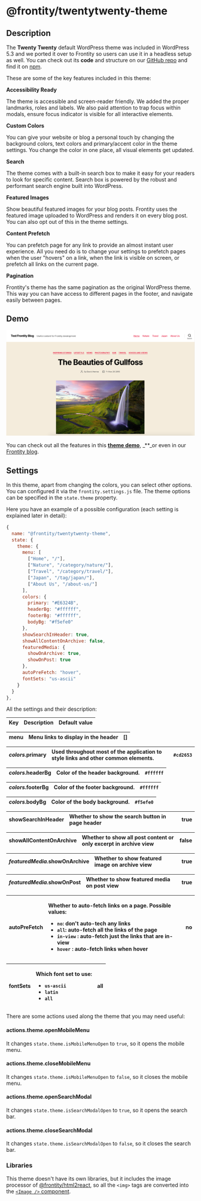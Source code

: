 # @frontity/twentytwenty-theme

## Description

The **Twenty Twenty** default WordPress theme was included in WordPress 5.3 and we ported it over to Frontity so users can use it in a headless setup as well. You can check out its **code** and structure on our [GitHub repo](https://github.com/frontity/frontity/tree/dev/packages/twentytwenty-theme) and find it on [npm](https://www.npmjs.com/package/@frontity/twentytwenty-theme).

These are some of the key features included in this theme:

**Accessibility Ready**

The theme is accessible and screen-reader friendly. We added the proper landmarks, roles and labels. We also paid attention to trap focus within modals, ensure focus indicator is visible for all interactive elements.

**Custom Colors**

You can give your website or blog a personal touch by changing the background colors, text colors and primary/accent color in the theme settings. You change the color in one place, all visual elements get updated.

**Search**

The theme comes with a built-in search box to make it easy for your readers to look for specific content. Search box is powered by the robust and performant search engine built into WordPress.

**Featured Images**

Show beautiful featured images for your blog posts. Frontity uses the featured image uploaded to WordPress and renders it on every blog post. You can also opt out of this in the theme settings.

**Content Prefetch**

You can prefetch page for any link to provide an almost instant user experience. All you need do is to change your settings to prefetch pages when the user "hovers" on a link, when the link is visible on screen, or prefetch all links on the current page.

**Pagination**

Frontity's theme has the same pagination as the original WordPress theme. This way you can have access to different pages in the footer, and navigate easily between pages.

## Demo

![Homepage view in Twenty Twenty Frontity Theme.](../.gitbook/assets/homepage-view-twentytwenty-frontity-theme.png)

You can check out all the features in this [**theme demo**](https://twentytwenty.frontity.org/), \_\*\*\_or even in our [Frontity blog](https://blog.frontity.org/).

## Settings

In this theme, apart from changing the colors, you can select other options. You can configured it via the `frontity.settings.js` file. The theme options can be specified in the `state.theme` property.

Here you have an example of a possible configuration \(each setting is explained later in detail\):

```javascript
{
  name: "@frontity/twentytwenty-theme",
  state: {
    theme: {
      menu: [
        ["Home", "/"],
        ["Nature", "/category/nature/"],
        ["Travel", "/category/travel/"],
        ["Japan", "/tag/japan/"],
        ["About Us", "/about-us/"]
      ],
      colors: {
        primary: "#E6324B",
        headerBg: "#ffffff",
        footerBg: "#ffffff",
        bodyBg: "#f5efe0"
      },
      showSearchInHeader: true,
      showAllContentOnArchive: false,
      featuredMedia: {
        showOnArchive: true,
        showOnPost: true
      },
      autoPreFetch: "hover",
      fontSets: "us-ascii"
    }
  }
},
```

All the settings and their description:

| Key | Description | Default value |
| :--- | :--- | :--- |


| **menu** | Menu links to display in the header | \[\] |
| :--- | :--- | :--- |


| _colors_.**primary** | Used throughout most of the application to style links and other common elements. | `#cd2653` |
| :--- | :--- | :--- |


| _colors_.**headerBg** | Color of the header background. | `#ffffff` |
| :--- | :--- | :--- |


| _colors_.**footerBg** | Color of the footer background. | `#ffffff` |
| :--- | :--- | :--- |


| _colors_.**bodyBg** | Color of the body background. | `#f5efe0` |
| :--- | :--- | :--- |


| **showSearchInHeader** | Whether to show the search button in page header | true |
| :--- | :--- | :--- |


| **showAllContentOnArchive** | Whether to show all post content or only excerpt in archive view | false |
| :--- | :--- | :--- |


| _featuredMedia_.**showOnArchive** | Whether to show featured image on archive view | true |
| :--- | :--- | :--- |


| _featuredMedia_.**showOnPost** | Whether to show featured media on post view | true |
| :--- | :--- | :--- |


<table>
  <thead>
    <tr>
      <th style="text-align:left"><b>autoPreFetch</b>
      </th>
      <th style="text-align:left">
        <p>Whether to auto-fetch links on a page. Possible values:</p>
        <ul>
          <li><code>no</code>: don&apos;t auto-tech any links</li>
          <li><code>all</code>: auto-fetch all the links of the page</li>
          <li><code>in-view</code> : auto-fetch just the links that are in-view</li>
          <li><code>hover</code> : auto-fetch links when hover</li>
        </ul>
      </th>
      <th style="text-align:left">no</th>
    </tr>
  </thead>
  <tbody></tbody>
</table><table>
  <thead>
    <tr>
      <th style="text-align:left"><b>fontSets</b>
      </th>
      <th style="text-align:left">
        <p>Which font set to use:</p>
        <ul>
          <li><code>us-ascii</code>
          </li>
          <li><code>latin</code>
          </li>
          <li><code>all</code>
          </li>
        </ul>
      </th>
      <th style="text-align:left">all</th>
    </tr>
  </thead>
  <tbody></tbody>
</table>There are some actions used along the theme that you may need useful:

#### actions.theme.openMobileMenu

It changes `state.theme.isMobileMenuOpen` to `true`, so it opens the mobile menu.

#### actions.theme.closeMobileMenu

It changes `state.theme.isMobileMenuOpen` to `false`, so it closes the mobile menu.

#### actions.theme.openSearchModal

It changes `state.theme.isSearchModalOpen` to `true`, so it opens the search bar.

#### actions.theme.closeSearchModal

It changes `state.theme.isSearchModalOpen` to `false`, so it closes the search bar.

### Libraries

This theme doesn't have its own libraries, but it includes the image processor of [@frontity/html2react](../api-reference-1/frontity-html2react.md), so all the `<img>` tags are converted into the [`<Image />` component](../api-reference-1/frontity-components.md#image).

